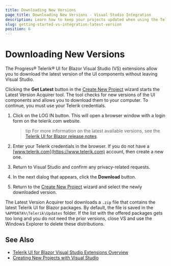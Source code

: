 ```yaml
---
title: Downloading New Versions
page_title: Downloading New Versions - Visual Studio Integration
description: Learn how to keep your projects updated when using the Telerik UI for Blazor library.
slug: getting-started-vs-integration-latest-version
position: 6
---
```


# Downloading New Versions

The Progress&reg; Telerik&reg; UI for Blazor Visual Studio (VS) extensions allow you to download the latest version of the UI components without leaving Visual Studio.


<!--
The Latest Version Retrieval tool automatically checks for the latest Telerik UI for Blazor distribution which is available for you on the Telerik website. Once a day, upon loading a project with Telerik UI for Blazor components, the extensions query the Telerik website for a new version of Telerik UI for Blazor. When a new version is detected, a notification is displayed that lets you download it.

![Getting the latest version notification](images/lva_notification.png)

Clicking the **Update Now** button starts the Latest Version Acquirer tool which prompts for your Telerik credentials on its first page. If you do not have a [www.telerik.com](https://www.telerik.com) account, you can create one through the **Create an account for free** link.
-->


Clicking the **Get Latest** button in the [Create New Project](slug:getting-started-vs-integration-new-project) wizard starts the Latest Version Acquirer tool. The tool checks for new versions of the UI components and allows you to download them to your computer. To continue, you must use your Telerik credentials.

1. Click on the LOG IN button. This will open a browser window with a login form on the telerik.com website.

    >tip For more information on the latest available versions, see the [Telerik UI for Blazor release notes](https://www.telerik.com/support/whats-new/blazor-ui/release-history).

1. Enter your Telerik credentials in the browser. If you do not have a [www.telerik.com](https://www.telerik.com) account, then create a new one.
1. Return to Visual Studio and confirm any privacy-related requests.
1. In the next dialog that appears, click the **Download** button.

1. Return to the [Create New Project](slug:getting-started-vs-integration-new-project) wizard and select the newly downloaded version.

The Latest Version Acquirer tool downloads a `.zip` file that contains the latest Telerik UI for Blazor packages. By default, the file is saved in the `%APPDATA%\Telerik\Updates` folder. If the list with the offered packages gets too long and you do not need the prior versions, close VS and use the Windows Explorer to delete these distributions.

## See Also

* [Telerik UI for Blazor Visual Studio Extensions Overview](slug:getting-started-vs-integration-overview)
* [Creating New Projects with Visual Studio](slug:getting-started-vs-integration-new-project)
